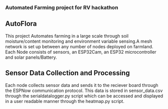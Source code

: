 ### Automated Farming project for RV hackathon
## AutoFlora 
This project Automates farming in a large scale through soil moisture/content monitoring and environment variable sensing.A mesh network is set up between any number of nodes deployed on farmland. Each Node consists of sensors, an ESP32Cam, an ESP32 microcontroller and solar panels/Battery.

## Sensor Data Collection and Processing
Each node collects sensor data and sends it to the reciever board through the ESPNow communication protocol. This data is stored in sensor_data.csv through the 
serialdatalogger.py script which can be accessed and displayed in a user readable manner through the heatmap.py script. 

#
